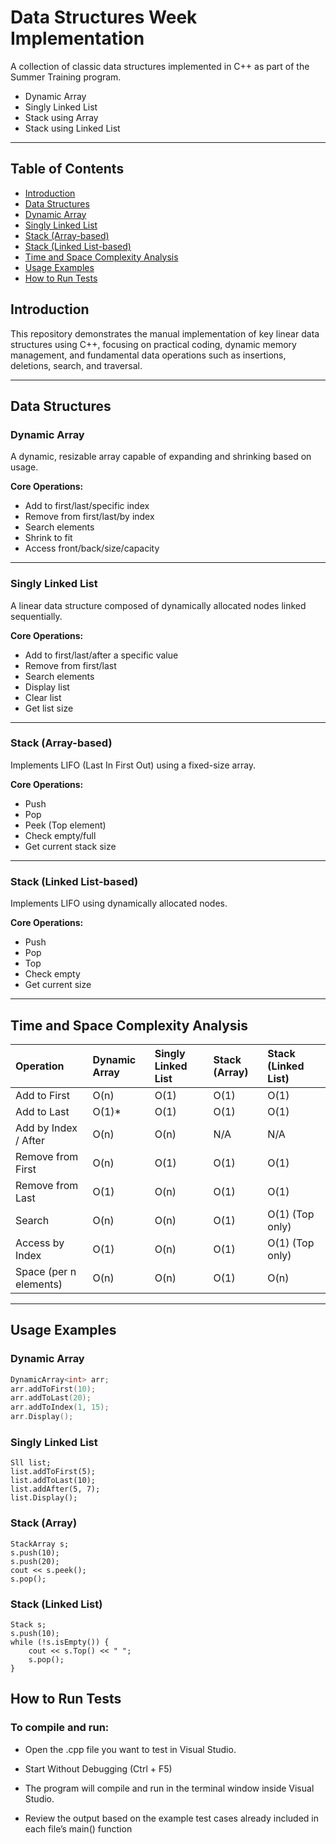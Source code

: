 #  Data Structures Week Implementation

A collection of classic data structures implemented in C++ as part of the Summer Training program. 
- Dynamic Array
- Singly Linked List
- Stack using Array
- Stack using Linked List

---

##  Table of Contents

- [Introduction](#introduction)
- [Data Structures](#data-structures)
- [Dynamic Array](#dynamic-array)
- [Singly Linked List](#singly-linked-list)
- [Stack (Array-based)](#stack-array-based)
- [Stack (Linked List-based)](#stack-linked-list-based)
- [Time and Space Complexity Analysis](#time-and-space-complexity-analysis)
- [Usage Examples](#usage-examples)
- [How to Run Tests](#how-to-run-tests)


##  Introduction

This repository demonstrates the manual implementation of key linear data structures using C++, focusing on practical coding, dynamic memory management, and fundamental data operations such as insertions, deletions, search, and traversal.

---

##  Data Structures

###  Dynamic Array

A dynamic, resizable array capable of expanding and shrinking based on usage.

**Core Operations:**
- Add to first/last/specific index
- Remove from first/last/by index
- Search elements
- Shrink to fit
- Access front/back/size/capacity

---

###  Singly Linked List

A linear data structure composed of dynamically allocated nodes linked sequentially.

**Core Operations:**
- Add to first/last/after a specific value
- Remove from first/last
- Search elements
- Display list
- Clear list
- Get list size

---

###  Stack (Array-based)

Implements LIFO (Last In First Out) using a fixed-size array.

**Core Operations:**
- Push
- Pop
- Peek (Top element)
- Check empty/full
- Get current stack size

---

###  Stack (Linked List-based)

Implements LIFO using dynamically allocated nodes.

**Core Operations:**
- Push
- Pop
- Top
- Check empty
- Get current size

---

##  Time and Space Complexity Analysis

| Operation               | Dynamic Array | Singly Linked List | Stack (Array) | Stack (Linked List) |
|:------------------------|:--------------|:------------------|:--------------|:--------------------|
| Add to First             | O(n)          | O(1)               | O(1)          | O(1)                 |
| Add to Last              | O(1)\*        | O(1)               | O(1)          | O(1)                 |
| Add by Index / After     | O(n)          | O(n)               | N/A           | N/A                  |
| Remove from First        | O(n)          | O(1)               | O(1)          | O(1)                 |
| Remove from Last         | O(1)          | O(n)               | O(1)          | O(1)                 |
| Search                   | O(n)          | O(n)               | O(1)          | O(1) (Top only)      |
| Access by Index          | O(1)          | O(n)               | O(1)          | O(1) (Top only)      |
| Space (per n elements)   | O(n)          | O(n)               | O(1)          | O(n)                 |



---

##  Usage Examples

### Dynamic Array
```cpp
DynamicArray<int> arr;
arr.addToFirst(10);
arr.addToLast(20);
arr.addToIndex(1, 15);
arr.Display();
```

### Singly Linked List
```
Sll list;
list.addToFirst(5);
list.addToLast(10);
list.addAfter(5, 7);
list.Display();
```

### Stack (Array)
```
StackArray s;
s.push(10);
s.push(20);
cout << s.peek();
s.pop();
```

### Stack (Linked List)
```
Stack s;
s.push(10);
while (!s.isEmpty()) {
    cout << s.Top() << " ";
    s.pop();
}

```
## How to Run Tests

### To compile and run: 
 
- Open the .cpp file you want to test in Visual Studio.

- Start Without Debugging (Ctrl + F5)

- The program will compile and run in the terminal window inside Visual Studio.

- Review the output based on the example test cases already included in each file’s main() function
 
